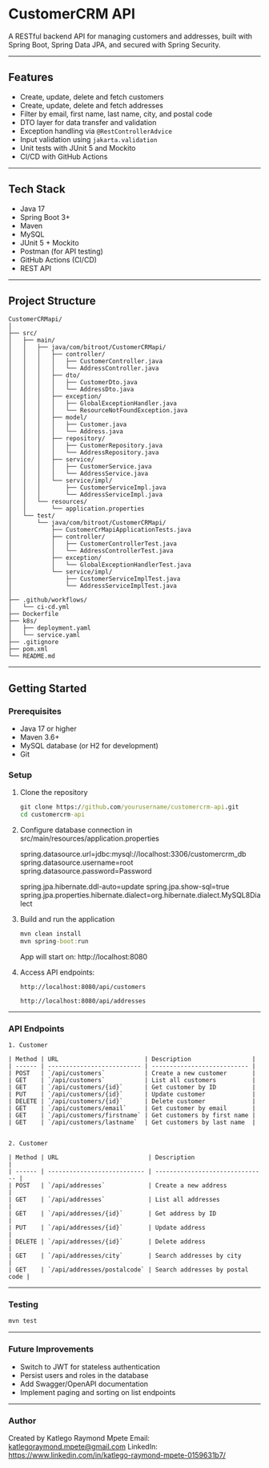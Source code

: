 # CustomerCRM API

A RESTful backend API for managing customers and addresses, built with Spring Boot, Spring Data JPA, and secured with Spring Security.

---

## Features

- Create, update, delete and fetch customers
- Create, update, delete and fetch addresses
- Filter by email, first name, last name, city, and postal code
- DTO layer for data transfer and validation
- Exception handling via `@RestControllerAdvice`
- Input validation using `jakarta.validation`
- Unit tests with JUnit 5 and Mockito
- CI/CD with GitHub Actions

---

## Tech Stack

- Java 17
- Spring Boot 3+
- Maven
- MySQL
- JUnit 5 + Mockito
- Postman (for API testing)
- GitHub Actions (CI/CD)
- REST API

---

## Project Structure

```
CustomerCRMapi/
│
├── src/
│   ├── main/
│   │   ├── java/com/bitroot/CustomerCRMapi/
│   │   │   ├── controller/
│   │   │   │   ├── CustomerController.java
│   │   │   │   └── AddressController.java
│   │   │   ├── dto/
│   │   │   │   ├── CustomerDto.java
│   │   │   │   └── AddressDto.java
│   │   │   ├── exception/
│   │   │   │   ├── GlobalExceptionHandler.java
│   │   │   │   └── ResourceNotFoundException.java
│   │   │   ├── model/
│   │   │   │   ├── Customer.java
│   │   │   │   └── Address.java
│   │   │   ├── repository/
│   │   │   │   ├── CustomerRepository.java
│   │   │   │   └── AddressRepository.java
│   │   │   ├── service/
│   │   │   │   ├── CustomerService.java
│   │   │   │   └── AddressService.java
│   │   │   └── service/impl/
│   │   │       ├── CustomerServiceImpl.java
│   │   │       └── AddressServiceImpl.java
│   │   └── resources/
│   │       └── application.properties
│   └── test/
│       └── java/com/bitroot/CustomerCRMapi/
│           ├── CustomerCrMapiApplicationTests.java
│           ├── controller/
│           │   ├── CustomerControllerTest.java
│           │   └── AddressControllerTest.java
│           ├── exception/
│           │   └── GlobalExceptionHandlerTest.java
│           └── service/impl/
│               ├── CustomerServiceImplTest.java
│               └── AddressServiceImplTest.java
│
├── .github/workflows/
│   └── ci-cd.yml
├── Dockerfile
├── k8s/
│   ├── deployment.yaml
│   └── service.yaml
├── .gitignore
├── pom.xml
└── README.md
```

---

## Getting Started

### Prerequisites

- Java 17 or higher
- Maven 3.6+
- MySQL database (or H2 for development)
- Git

### Setup

1. Clone the repository

   ``` cmd
   git clone https://github.com/yourusername/customercrm-api.git
   cd customercrm-api
   ```

2. Configure database connection in src/main/resources/application.properties
   
   spring.datasource.url=jdbc:mysql://localhost:3306/customercrm_db
   spring.datasource.username=root
   spring.datasource.password=Password
   
   spring.jpa.hibernate.ddl-auto=update
   spring.jpa.show-sql=true
   spring.jpa.properties.hibernate.dialect=org.hibernate.dialect.MySQL8Dialect


3. Build and run the application

   ``` cmd
   mvn clean install
   mvn spring-boot:run
   ```
   App will start on: http://localhost:8080

4. Access API endpoints:

   ```
   http://localhost:8080/api/customers
   
   http://localhost:8080/api/addresses
   ```
---

### API Endpoints
   
	1. Customer
	
	| Method | URL                        | Description                 |
	| ------ | -------------------------- | --------------------------- |
	| POST   | `/api/customers`           | Create a new customer       |
	| GET    | `/api/customers`           | List all customers          |
	| GET    | `/api/customers/{id}`      | Get customer by ID          |
	| PUT    | `/api/customers/{id}`      | Update customer             |
	| DELETE | `/api/customers/{id}`      | Delete customer             |
	| GET    | `/api/customers/email`     | Get customer by email       |
	| GET    | `/api/customers/firstname` | Get customers by first name |
	| GET    | `/api/customers/lastname`  | Get customers by last name  |
	
	
	2. Customer
	
	| Method | URL                         | Description                     |
	| ------ | --------------------------- | ------------------------------- |
	| POST   | `/api/addresses`            | Create a new address            |
	| GET    | `/api/addresses`            | List all addresses              |
	| GET    | `/api/addresses/{id}`       | Get address by ID               |
	| PUT    | `/api/addresses/{id}`       | Update address                  |
	| DELETE | `/api/addresses/{id}`       | Delete address                  |
	| GET    | `/api/addresses/city`       | Search addresses by city        |
	| GET    | `/api/addresses/postalcode` | Search addresses by postal code |
	
---

### Testing

   ``` cmd
   mvn test
   ```

---

### Future Improvements

   - Switch to JWT for stateless authentication
   - Persist users and roles in the database
   - Add Swagger/OpenAPI documentation
   - Implement paging and sorting on list endpoints

---

### Author
   
   Created by Katlego Raymond Mpete
   Email: katlegoraymond.mpete@gmail.com
   LinkedIn: https://www.linkedin.com/in/katlego-raymond-mpete-0159631b7/

